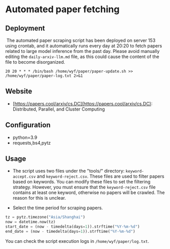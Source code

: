 # Automated paper fetching

## Deployment

​	The automated paper scraping script has been deployed on server 153 using crontab, and it automatically runs every day at 20:20 to fetch papers related to large model inference from the past day. Please avoid manually editing the `daily-arxiv-llm.md` file, as this could cause the content of the file to become disorganized.

```shell
20 20 * * * /bin/bash /home/wyf/paper/paper-update.sh >> /home/wyf/paper/paper-log.txt 2>&1
```

## Website

* [https://papers.cool/arxiv/cs.DC](https://papers.cool/arxiv/cs.DC): Distributed, Parallel, and Cluster Computing

## Configuration

+ python=3.9
+ requests,bs4,pytz

## Usage

+ The script uses two files under the "tools/" directory: `keyword-accept.csv` and `keyword-reject.csv`. These files are used to filter papers based on keywords. You can modify these files to set the filtering strategy. However, you must ensure that the `keyword-reject.csv` file contains at least one keyword, otherwise no papers will be crawled. The reason for this is unclear.

+ Select the time period for scraping papers.

```python
tz = pytz.timezone("Asia/Shanghai")
now = datetime.now(tz)
start_date = (now - timedelta(days=1)).strftime("%Y-%m-%d")  
end_date = (now - timedelta(days=1)).strftime("%Y-%m-%d")  
```

You can check the script execution logs in `/home/wyf/paper/log.txt`.

